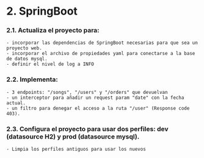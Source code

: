 # 2. SpringBoot

### 2.1. Actualiza el proyecto para:
	- incorporar las dependencias de SpringBoot necesarias para que sea un proyecto web.
	- incorporar el archivo de propiedades yaml para conectarse a la base de datos mysql.
	- definir el nivel de log a INFO
### 2.2. Implementa:
	- 3 endpoints: "/songs", "/users" y "/orders" que devuelvan 
	- un interceptor para añadir un request param "date" con la fecha actual.
	- un filtro para denegar el acceso a la ruta "/user" (Response code 403).
### 2.3. Configura el proyecto para usar dos perfiles: dev (datasource H2) y prod (datasource mysql).
	- Limpia los perfiles antiguos para usar los nuevos 
